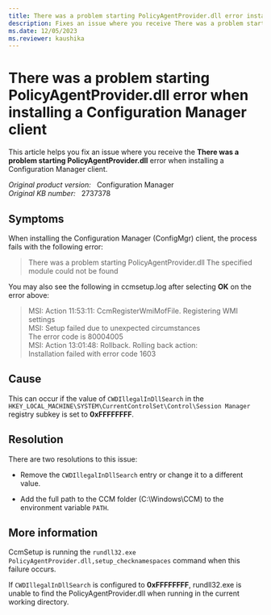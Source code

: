 ```yaml
---
title: There was a problem starting PolicyAgentProvider.dll error installing client 
description: Fixes an issue where you receive There was a problem starting PolicyAgentProvider.dll error when installing a Configuration Manager client.
ms.date: 12/05/2023
ms.reviewer: kaushika
---
```

# There was a problem starting PolicyAgentProvider.dll error when installing a Configuration Manager client

This article helps you fix an issue where you receive the **There was a problem starting PolicyAgentProvider.dll** error when installing a Configuration Manager client.

_Original product version:_ &nbsp; Configuration Manager  
_Original KB number:_ &nbsp; 2737378

## Symptoms

When installing the Configuration Manager (ConfigMgr) client, the process fails with the following error:

> There was a problem starting PolicyAgentProvider.dll The specified module could not be found

You may also see the following in ccmsetup.log after selecting **OK** on the error above:

> MSI: Action 11:53:11: CcmRegisterWmiMofFile. Registering WMI settings  
> MSI: Setup failed due to unexpected circumstances  
> The error code is 80004005  
> MSI: Action 13:01:48: Rollback. Rolling back action:  
> Installation failed with error code 1603

## Cause

This can occur if the value of `CWDIllegalInDllSearch` in the `HKEY_LOCAL_MACHINE\SYSTEM\CurrentControlSet\Control\Session Manager` registry subkey is set to **0xFFFFFFFF**.

## Resolution

There are two resolutions to this issue:

- Remove the `CWDIllegalInDllSearch` entry or change it to a different value.

- Add the full path to the CCM folder (C:\Windows\CCM) to the environment variable `PATH`.

## More information

CcmSetup is running the `rundll32.exe PolicyAgentProvider.dll,setup_checknamespaces` command when this failure occurs.

If `CWDIllegalInDllSearch` is configured to **0xFFFFFFFF**, rundll32.exe is unable to find the PolicyAgentProvider.dll when running in the current working directory.

